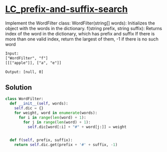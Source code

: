 # [LC_prefix-and-suffix-search](https://leetcode.com/problems/prefix-and-suffix-search)

Implement the WordFilter class:
WordFilter(string[] words): Initializes the object with the words in the dictionary.
f(string prefix, string suffix): Returns index of the word in the dictionary, which has prefix and suffix
If there is more than one valid index, return the largest of them, -1 if there is no such word

```txt
Input:
["WordFilter", "f"]
[[["apple"]], ["a", "e"]]

Output: [null, 0]
```

## Solution

```py
class WordFilter:
  def __init__(self, words):
    self.dic = {}
    for weight, word in enumerate(words):
      for i in range(len(word) + 1):
        for j in range(len(word) + 1):
          self.dic[word[:i] + "#" + word[j:]] = weight


  def f(self, prefix, suffix):
    return self.dic.get(prefix + '#' + suffix, -1)
```
